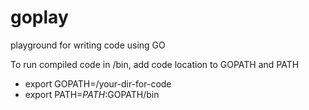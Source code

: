 goplay
======

playground for writing code using GO

To run compiled code in /bin, add code location to GOPATH and PATH
- export GOPATH=/your-dir-for-code
- export PATH=$PATH:$GOPATH/bin
